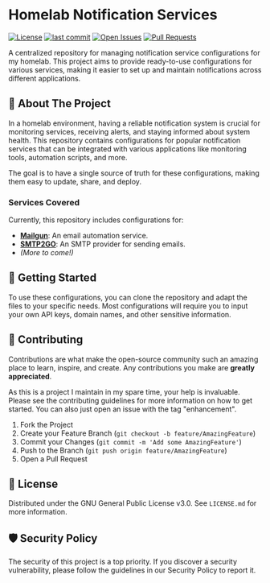 # Homelab Notification Services

[![License](https://badgen.net/github/license/Racerx323/homelab-notification)](https://github.com/Racerx323/homelab-notification/blob/main/LICENSE.md)
[![last commit](https://badgen.net/github/last-commit/Racerx323/homelab-notification)](https://github.com/Racerx323/homelab-notification/commit/main)
[![Open Issues](https://badgen.net/github/open-issues/Racerx323/homelab-notification)](https://github.com/Racerx323/homelab-notification/issues?q=is%3Aissue%20state%3Aopen)
[![Pull Requests](https://badgen.net/github/prs/Racerx323/homelab-notification)](https://github.com/Racerx323/homelab-notification/pulls)

A centralized repository for managing notification service configurations for my homelab. This project aims to provide ready-to-use configurations for various services, making it easier to set up and maintain notifications across different applications.

## 📖 About The Project

In a homelab environment, having a reliable notification system is crucial for monitoring services, receiving alerts, and staying informed about system health. This repository contains configurations for popular notification services that can be integrated with various applications like monitoring tools, automation scripts, and more.

The goal is to have a single source of truth for these configurations, making them easy to update, share, and deploy.

### Services Covered

Currently, this repository includes configurations for:

* **[Mailgun](https://www.mailgun.com/)**: An email automation service.
* **[SMTP2GO](https://www.smtp2go.com/)**: An SMTP provider for sending emails.
* _(More to come!)_

## 🚀 Getting Started

To use these configurations, you can clone the repository and adapt the files to your specific needs. Most configurations will require you to input your own API keys, domain names, and other sensitive information.

<!-- **Example Usage:**

_This section is a placeholder. You can add specific examples of how to integrate these configurations with tools like `ntfy`, `Prometheus Alertmanager`, or custom scripts._

```bash
# Example of how a user might integrate a configuration
# This is just a conceptual example
cp mailgun/config.yaml /path/to/your/application/
# Remember to replace placeholder values in the config file!
``` -->

## 🤝 Contributing

Contributions are what make the open-source community such an amazing place to learn, inspire, and create. Any contributions you make are **greatly appreciated**.

As this is a project I maintain in my spare time, your help is invaluable. Please see the contributing guidelines for more information on how to get started. You can also just open an issue with the tag "enhancement".

1. Fork the Project
2. Create your Feature Branch (`git checkout -b feature/AmazingFeature`)
3. Commit your Changes (`git commit -m 'Add some AmazingFeature'`)
4. Push to the Branch (`git push origin feature/AmazingFeature`)
5. Open a Pull Request

## 📜 License

Distributed under the GNU General Public License v3.0. See `LICENSE.md` for more information.

## 🛡️ Security Policy

The security of this project is a top priority. If you discover a security vulnerability, please follow the guidelines in our Security Policy to report it.
